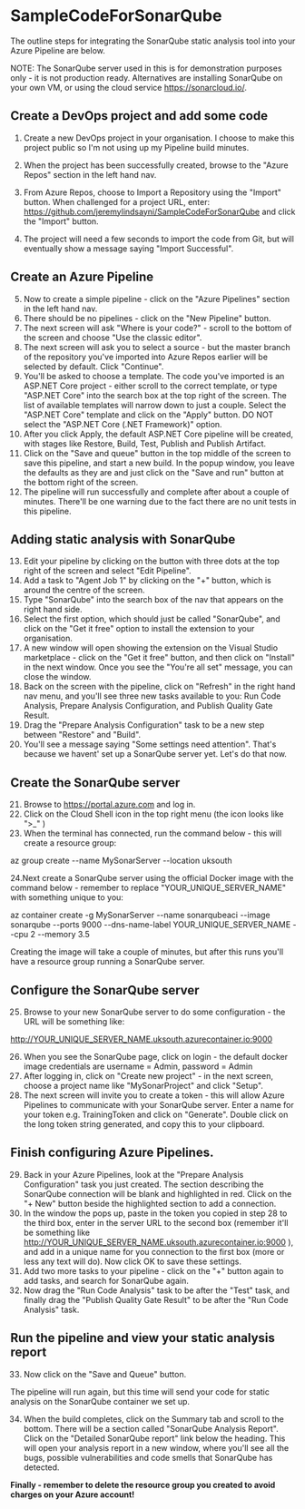 # SampleCodeForSonarQube

The outline steps for integrating the SonarQube static analysis tool into your Azure Pipeline are below.

NOTE: The SonarQube server used in this is for demonstration purposes only - it is not production ready. Alternatives are installing SonarQube on your own VM, or using the cloud service https://sonarcloud.io/.

## Create a DevOps project and add some code

1. Create a new DevOps project in your organisation. I choose to make this project public so I'm not using up my Pipeline build minutes.
2. When the project has been successfully created, browse to the "Azure Repos" section in the left hand nav.
3. From Azure Repos, choose to Import a Repository using the "Import" button. When challenged for a project URL, enter: https://github.com/jeremylindsayni/SampleCodeForSonarQube and click the "Import" button.

4. The project will need a few seconds to import the code from Git, but will eventually show a message saying "Import Successful".

## Create an Azure Pipeline

5. Now to create a simple pipeline - click on the "Azure Pipelines" section in the left hand nav.
6. There should be no pipelines - click on the "New Pipeline" button.
7. The next screen will ask "Where is your code?" - scroll to the bottom of the screen and choose "Use the classic editor".
8. The next screen will ask you to select a source - but the master branch of the repository you've imported into Azure Repos earlier will be selected by default. Click "Continue".
9. You'll be asked to choose a template. The code you've imported is an ASP.NET Core project - either scroll to the correct template, or type "ASP.NET Core" into the search box at the top right of the screen. The list of available templates will narrow down to just a couple. Select the "ASP.NET Core" template and click on the "Apply" button. DO NOT select the "ASP.NET Core (.NET Framework)" option.
10. After you click Apply, the default ASP.NET Core pipeline will be created, with stages like Restore, Build, Test, Publish and Publish Artifact.
11. Click on the "Save and queue" button in the top middle of the screen to save this pipeline, and start a new build. In the popup window, you leave the defaults as they are and just click on the "Save and run" button at the bottom right of the screen.
12. The pipeline will run successfully and complete after about a couple of minutes. There'll be one warning due to the fact there are no unit tests in this pipeline.

## Adding static analysis with SonarQube

13. Edit your pipeline by clicking on the button with three dots at the top right of the screen and select "Edit Pipeline".
14. Add a task to "Agent Job 1" by clicking on the "+" button, which is around the centre of the screen.
15. Type "SonarQube" into the search box of the nav that appears on the right hand side.
16. Select the first option, which should just be called "SonarQube", and click on the "Get it free" option to install the extension to your organisation.
17. A new window will open showing the extension on the Visual Studio marketplace - click on the "Get it free" button, and then click on "Install" in the next window. Once you see the "You're all set" message, you can close the window.
18. Back on the screen with the pipeline, click on "Refresh" in the right hand nav menu, and you'll see three new tasks available to you: Run Code Analysis, Prepare Analysis Configuration, and Publish Quality Gate Result.
19. Drag the "Prepare Analysis Configuration" task to be a new step between "Restore" and "Build".
20. You'll see a message saying "Some settings need attention". That's because we havent' set up a SonarQube server yet. Let's do that now.

## Create the SonarQube server

21. Browse to https://portal.azure.com and log in.
22. Click on the Cloud Shell icon in the top right menu (the icon looks like ">_" )
23. When the terminal has connected, run the command below - this will create a resource group:

az group create --name MySonarServer --location uksouth

24.Next create a SonarQube server using the official Docker image with the command below - remember to replace "YOUR_UNIQUE_SERVER_NAME" with something unique to you:

az container create -g MySonarServer --name sonarqubeaci --image sonarqube --ports 9000 --dns-name-label YOUR_UNIQUE_SERVER_NAME --cpu 2 --memory 3.5

Creating the image will take a couple of minutes, but after this runs you'll have a resource group running a SonarQube server.

## Configure the SonarQube server

25. Browse to your new SonarQube server to do some configuration - the URL will be something like:

http://YOUR_UNIQUE_SERVER_NAME.uksouth.azurecontainer.io:9000

26. When you see the SonarQube page, click on login - the default docker image credentials are username = Admin, password = Admin
27. After logging in, click on "Create new project" - in the next screen, choose a project name like "MySonarProject" and click "Setup".
28. The next screen will invite you to create a token - this will allow Azure Pipelines to communicate with your SonarQube server. Enter a name for your token e.g. TrainingToken and click on "Generate". Double click on the long token string generated, and copy this to your clipboard.

## Finish configuring Azure Pipelines.

29. Back in your Azure Pipelines, look at the "Prepare Analysis Configuration" task you just created. The section describing the SonarQube connection will be blank and highlighted in red. Click on the "+ New" button beside the highlighted section to add a connection.
30. In the window the pops up, paste in the token you copied in step 28 to the third box, enter in the server URL to the second box (remember it'll be something like http://YOUR_UNIQUE_SERVER_NAME.uksouth.azurecontainer.io:9000 ), and add in a unique name for you connection to the first box (more or less any text will do). Now click OK to save these settings.
31. Add two more tasks to your pipeline - click on the "+" button again to add tasks, and search for SonarQube again. 
32. Now drag the "Run Code Analysis" task to be after the "Test" task, and finally drag the "Publish Quality Gate Result" to be after the "Run Code Analysis" task.

## Run the pipeline and view your static analysis report

33. Now click on the "Save and Queue" button.

The pipeline will run again, but this time will send your code for static analysis on the SonarQube container we set up.

34. When the build completes, click on the Summary tab and scroll to the bottom. There will be a section called "SonarQube Analysis Report". Click on the "Detailed SonarQube report" link below the heading. This will open your analysis report in a new window, where you'll see all the bugs, possible vulnerabilities and code smells that SonarQube has detected.

**Finally - remember to delete the resource group you created to avoid charges on your Azure account!**
